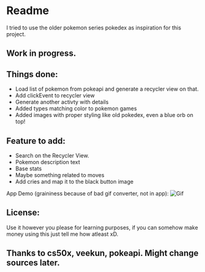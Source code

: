 # Readme
I tried to use the older pokemon series pokedex as inspiration for this project.

## Work in progress. 

## Things done:
* Load list of pokemon from pokeapi and generate a recycler view on that.
* Add clickEvent to recycler view
* Generate another activty with details
* Added types matching color to pokemon games
* Added images with proper styling like old pokedex, even a blue orb on top!

## Feature to add:
* Search on the Recycler View.
* Pokemon description text
* Base stats
* Maybe something related to moves
* Add cries and map it to the black button image

App Demo (graininess because of bad gif converter, not in app):
![Gif](demo.gif)

## License:
Use it however you please for learning purposes, if you can somehow make money using this just tell me how atleast xD.

## Thanks to cs50x, veekun, pokeapi. Might change sources later.
